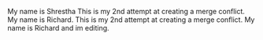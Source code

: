 My name is Shrestha This is my 2nd attempt at creating a merge conflict.
My name is Richard. This is my 2nd attempt at creating a merge conflict.
My name is Richard and im editing.